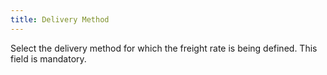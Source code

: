 ```yaml
---
title: Delivery Method
---
```



Select the delivery method for which the freight rate is being defined. This field is mandatory.
